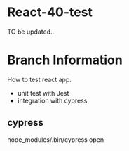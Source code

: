 # React-40-test

TO be updated..

# Branch Information

How to test react app:

- unit test with Jest
- integration with cypress

## cypress

node_modules/.bin/cypress open
